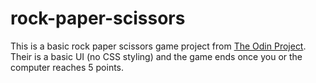 # rock-paper-scissors

This is a basic rock paper scissors game project from [The Odin Project](https://www.theodinproject.com/lessons/foundations-rock-paper-scissors). Their is a basic UI (no CSS styling) and the game ends once you or the computer reaches 5 points.